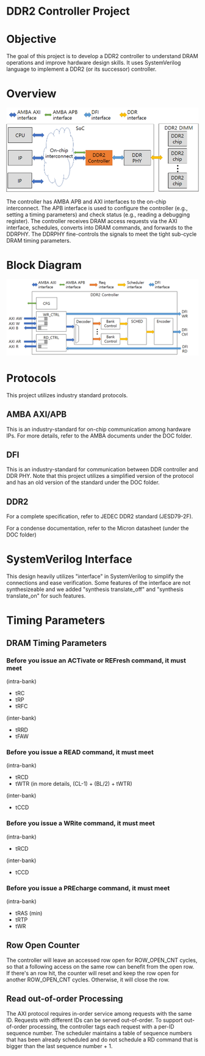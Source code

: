 # DDR2 Controller Project

# Objective

The goal of this project is to develop a DDR2 controller to understand DRAM operations and improve hardware design skills.
It uses SystemVerilog language to implement a DDR2 (or its successor) controller.

# Overview
![An overview of the system](DOC/FIG/Overview.png)

The controller has AMBA APB and AXI interfaces to the on-chip interconnect.
The APB interface is used to configure the controller (e.g., setting a timing parameters) and check status (e.g., reading a debugging register).
The controller receives DRAM access requests via the AXI interface, schedules, converts into DRAM commands, and forwards to the DDRPHY.
The DDRPHY fine-controls the signals to meet the tight sub-cycle DRAM timing parameters.

# Block Diagram
![Block Diagram](DOC/FIG/Block_diagram.png)

# Protocols

This project utilizes industry standard protocols.

## AMBA AXI/APB
This is an industry-standard for on-chip communication among hardware IPs.
For more details, refer to the AMBA documents under the DOC folder.


## DFI
This is an industry-standard for communication between DDR controller and DDR PHY.
Note that this project utilizes a simplified version of the protocol and has an old version of the standard under the DOC folder.

## DDR2

For a complete specification, refer to JEDEC DDR2 standard (JESD79-2F).

For a condense documentation, refer to the Micron datasheet (under the DOC folder)


# SystemVerilog Interface

This design heavily utilizes "interface" in SystemVerilog to simplify the connections and ease verification.
Some features of the interface are not synthesizeable and we added "synthesis translate_off" and "synthesis translate_on" for such features.

# Timing Parameters

## DRAM Timing Parameters
### Before you issue an ACTivate or REFresh command, it must meet

(intra-bank)
- tRC
- tRP
- tRFC

(inter-bank)
- tRRD
- tFAW

### Before you issue a READ command, it must meet

(intra-bank)
- tRCD
- tWTR (in more details, (CL-1) + (BL/2) + tWTR)

(inter-bank)
- tCCD

### Before you issue a WRite command, it must meet

(intra-bank)
- tRCD

(inter-bank)
- tCCD

### Before you issue a PREcharge command, it must meet

(intra-bank)
- tRAS (min)
- tRTP
- tWR

## Row Open Counter
The controller will leave an accessed row open for ROW_OPEN_CNT cycles, so that a following access on the same row can benefit from the open row. If there's an row hit, the counter will reset and keep the row open for another ROW_OPEN_CNT cycles. Otherwise, it will close the row.

## Read out-of-order Processing
The AXI protocol requires in-order service among requests with the same ID. Requests with different IDs can be served out-of-order.
To support out-of-order processing, the controller tags each request with a per-ID sequence number. The scheduler maintains a table of sequence numbers that has been already scheduled and do not schedule a RD command that is bigger than the last sequence number + 1.
